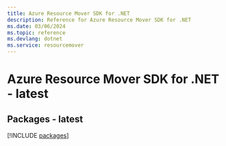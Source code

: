 ```yaml
---
title: Azure Resource Mover SDK for .NET
description: Reference for Azure Resource Mover SDK for .NET
ms.date: 03/06/2024
ms.topic: reference
ms.devlang: dotnet
ms.service: resourcemover
---
```

# Azure Resource Mover SDK for .NET - latest
## Packages - latest
[!INCLUDE [packages](resource-mover-index.md)]